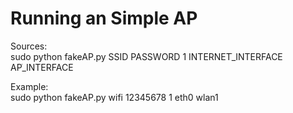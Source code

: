 # Running an Simple AP


Sources:    
sudo python fakeAP.py SSID PASSWORD 1 INTERNETֹֹ_INTERFACE APֹ_INTERFACE    

Example:    
sudo python fakeAP.py wifi 12345678 1 eth0 wlan1

